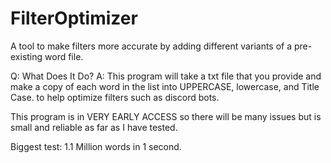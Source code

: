 # FilterOptimizer
A tool to make filters more accurate by adding different variants of a pre-existing word file.

Q: What Does It Do?
A: This program will take a txt file that you provide and make a copy of each word in the list into UPPERCASE, lowercase, and Title Case. to help optimize 
filters such as discord bots. 

This program is in VERY EARLY ACCESS so there will be many issues but is small and reliable as far as I have tested.

Biggest test: 1.1 Million words in 1 second.
